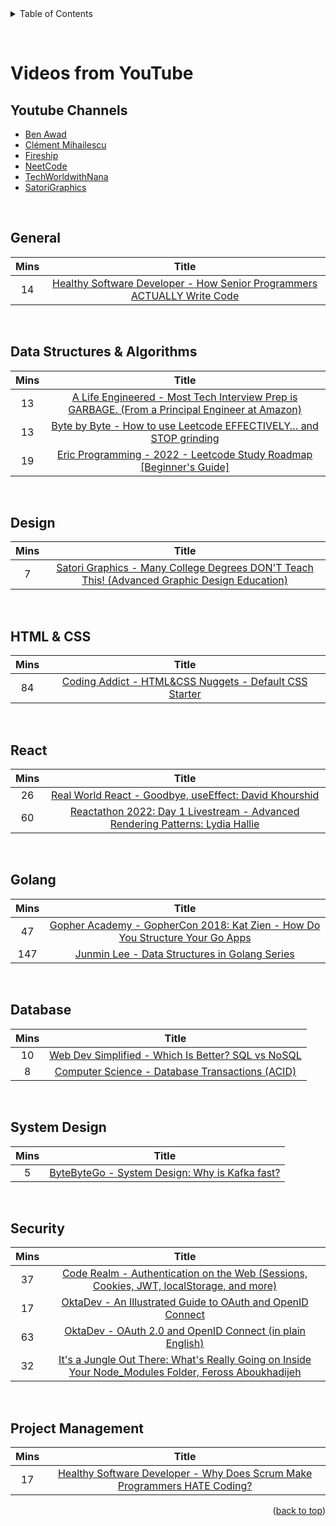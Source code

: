 <div id="top"></div>

<details>
  <summary>Table of Contents</summary>
  <ul>
    <li><a href="#youtube-channels">YouTube Channels</a></li>
    <li><a href="#general">General</a></li>
    <li><a href="#data-structures--algorithms">Data Structures & Algorithms</a></li>
    <li><a href="#design">Design</a></li>
    <li><a href="#html--css">HTML & CSS</a></li>
    <li><a href="#react">React</a></li>
    <li><a href="#golang">Golang</a></li>
    <li><a href="#database">Database</a></li>
    <li><a href="#system-design">System Design</a></li>
    <li><a href="#security">Security</a></li>
    <li><a href="#project-management">Project Management</a></li>
  </ul>
</details>

&nbsp;

# Videos from YouTube

## Youtube Channels

- [Ben Awad](https://www.youtube.com/channel/UC-8QAzbLcRglXeN_MY9blyw)
- [Clément Mihailescu](https://www.youtube.com/channel/UCaO6VoaYJv4kS-TQO_M-N_g)
- [Fireship](https://www.youtube.com/Fireship)
- [NeetCode](https://www.youtube.com/NeetCode)
- [TechWorldwithNana](https://www.youtube.com/TechWorldwithNana)
- [SatoriGraphics](https://www.youtube.com/SatoriGraphics)

&nbsp;

## General

| Mins |                                                         Title                                                          |
| :--: | :--------------------------------------------------------------------------------------------------------------------: |
|  14  | [Healthy Software Developer - How Senior Programmers ACTUALLY Write Code](https://www.youtube.com/watch?v=oJbfMBROEO0) |

&nbsp;

## Data Structures & Algorithms

| Mins |                                                                     Title                                                                     |
| :--: | :-------------------------------------------------------------------------------------------------------------------------------------------: |
|  13  | [A Life Engineered - Most Tech Interview Prep is GARBAGE. (From a Principal Engineer at Amazon)](https://www.youtube.com/watch?v=0Z9RW_hhUT4) |
|  13  |               [Byte by Byte - How to use Leetcode EFFECTIVELY… and STOP grinding](https://www.youtube.com/watch?v=GbyXxUDVeAo)                |
|  19  |              [Eric Programming - 2022 - Leetcode Study Roadmap [Beginner's Guide]](https://www.youtube.com/watch?v=wrNEKxlDWlw)               |

&nbsp;

## Design

| Mins |                                                                    Title                                                                    |
| :--: | :-----------------------------------------------------------------------------------------------------------------------------------------: |
|  7   | [Satori Graphics - Many College Degrees DON'T Teach This! (Advanced Graphic Design Education)](https://www.youtube.com/watch?v=SVg8rQyIwjw) |

&nbsp;

## HTML & CSS

| Mins |                                                 Title                                                 |
| :--: | :---------------------------------------------------------------------------------------------------: |
|  84  | [Coding Addict - HTML&CSS Nuggets - Default CSS Starter](https://www.youtube.com/watch?v=UDdyGNlQK5w) |

&nbsp;

## React

| Mins |                                                                Title                                                                 |
| :--: | :----------------------------------------------------------------------------------------------------------------------------------: |
|  26  |                [Real World React - Goodbye, useEffect: David Khourshid](https://www.youtube.com/watch?v=HPoC-k7Rxwo)                 |
|  60  | [Reactathon 2022: Day 1 Livestream - Advanced Rendering Patterns: Lydia Hallie](https://www.youtube.com/watch?v=V5hPAl1q7vo&t=3563s) |

&nbsp;

## Golang

| Mins |                                                                Title                                                                 |
| :--: | :----------------------------------------------------------------------------------------------------------------------------------: |
|  47  |     [Gopher Academy - GopherCon 2018: Kat Zien - How Do You Structure Your Go Apps](https://www.youtube.com/watch?v=oL6JBUk6tj0)     |
| 147  | [Junmin Lee - Data Structures in Golang Series](https://www.youtube.com/watch?v=3DYIgTC4T1o&list=PL0q7mDmXPZm7s7weikYLpNZBKk5dCoWm6) |

&nbsp;

## Database

| Mins |                                               Title                                               |
| :--: | :-----------------------------------------------------------------------------------------------: |
|  10  | [Web Dev Simplified - Which Is Better? SQL vs NoSQL](https://www.youtube.com/watch?v=t0GlGbtMTio) |
|  8   |  [Computer Science - Database Transactions (ACID)](https://www.youtube.com/watch?v=AcqtAEzuoj0)   |

&nbsp;

## System Design

| Mins |                                             Title                                             |
| :--: | :-------------------------------------------------------------------------------------------: |
|  5   | [ByteByteGo - System Design: Why is Kafka fast?](https://www.youtube.com/watch?v=UNUz1-msbOM) |

&nbsp;

## Security

| Mins |                                                                        Title                                                                        |
| :--: | :-------------------------------------------------------------------------------------------------------------------------------------------------: |
|  37  |       [Code Realm - Authentication on the Web (Sessions, Cookies, JWT, localStorage, and more)](https://www.youtube.com/watch?v=2PPSXonhIck)        |
|  17  |                      [OktaDev - An Illustrated Guide to OAuth and OpenID Connect](https://www.youtube.com/watch?v=t18YB3xDfXI)                      |
|  63  |                      [OktaDev - OAuth 2.0 and OpenID Connect (in plain English)](https://www.youtube.com/watch?v=996OiexHze0)                       |
|  32  | [It's a Jungle Out There: What's Really Going on Inside Your Node_Modules Folder, Feross Aboukhadijeh](https://www.youtube.com/watch?v=-uAX28hfZcc) |

&nbsp;

## Project Management

| Mins |                                                          Title                                                           |
| :--: | :----------------------------------------------------------------------------------------------------------------------: |
|  17  | [Healthy Software Developer - Why Does Scrum Make Programmers HATE Coding?](https://www.youtube.com/watch?v=HURvJDldVGA) |

<p align="right">(<a href="#top">back to top</a>)</p>
